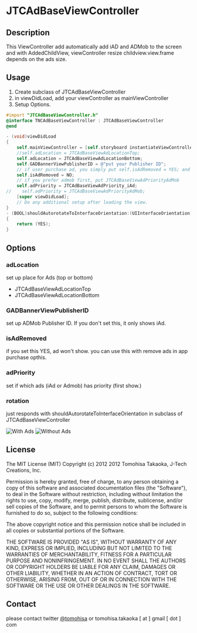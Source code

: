JTCAdBaseViewController
=======================
## Description
This ViewController add automatically add iAD and ADMob to the screen and with AddedChildView, viewController resize childview.view.frame depends on the ads size.

## Usage
1. Create subclass of JTCAdBaseViewController
2. in viewDidLoad, add your viewController as mainViewController 
3. Setup Options.

``` objective-c
#import "JTCAdBaseViewController.h"
@interface TNCAdBaseViewController : JTCAdBaseViewController
@end
``` 


``` objective-c
- (void)viewDidLoad
{
    self.mainViewController = [self.storyboard instantiateViewControllerWithIdentifier:@"mainViewController"];
    //self.adLocation = JTCAdBaseViewAdLocationTop;
    self.adLocation = JTCAdBaseViewAdLocationBottom;
    self.GADBannerViewPublisherID = @"put your Publisher ID";
    // if user purchase ad, you simply put self.isAdRemoved = YES; and Ads doesn't show.
    self.isAdRemoved = NO;
    // if you prefer admob first, put JTCAdBaseViewAdPriorityAdMob
    self.adPriority = JTCAdBaseViewAdPriority_iAd;
//    self.adPriority = JTCAdBaseViewAdPriorityAdMob;
    [super viewDidLoad];
	// Do any additional setup after loading the view.
}
- (BOOL)shouldAutorotateToInterfaceOrientation:(UIInterfaceOrientation)interfaceOrientation
{
    return (YES);
}

```

## Options

### adLocation
set up place for Ads (top or bottom)
+ JTCAdBaseViewAdLocationTop
+ JTCAdBaseViewAdLocationBottom

### GADBannerViewPublisherID
set up ADMob Publisher ID. If you don't set this, it only shows iAd.

### isAdRemoved
if you set this YES, ad won't show. you can use this with remove ads in app purchase opthis.

### adPriority
set if which ads (iAd or Admob) has priority (first show.)

### rotation
just responds with shouldAutorotateToInterfaceOrientation in subclass of JTCAdBaseViewController

![With Ads](https://dl.dropbox.com/u/1157820/JTCAdBaseViewController/withAds.png)
![Without Ads](https://dl.dropbox.com/u/1157820/JTCAdBaseViewController/withoutAds.png)

## License
The MIT License (MIT)
Copyright (c) 2012 2012 Tomohisa Takaoka, J-Tech Creations, Inc.
 
Permission is hereby granted, free of charge, to any person obtaining a copy of this software and associated documentation files (the "Software"), to deal in the Software without restriction, including without limitation the rights to use, copy, modify, merge, publish, distribute, sublicense, and/or sell copies of the Software, and to permit persons to whom the Software is furnished to do so, subject to the following conditions:
 
The above copyright notice and this permission notice shall be included in all copies or substantial portions of the Software.
 
THE SOFTWARE IS PROVIDED "AS IS", WITHOUT WARRANTY OF ANY KIND, EXPRESS OR IMPLIED, INCLUDING BUT NOT LIMITED TO THE WARRANTIES OF MERCHANTABILITY, FITNESS FOR A PARTICULAR PURPOSE AND NONINFRINGEMENT. IN NO EVENT SHALL THE AUTHORS OR COPYRIGHT HOLDERS BE LIABLE FOR ANY CLAIM, DAMAGES OR OTHER LIABILITY, WHETHER IN AN ACTION OF CONTRACT, TORT OR OTHERWISE, ARISING FROM, OUT OF OR IN CONNECTION WITH THE SOFTWARE OR THE USE OR OTHER DEALINGS IN THE SOFTWARE.

## Contact
please contact twitter [@tomohisa](http://twitter.com/tomohisa) or tomohisa.takaoka [ at ] gmail [ dot ] com
